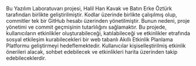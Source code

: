 Bu Yazılım Laboratuvarı projesi, Halil Han Kavak ve Batın Erke Öztürk tarafından birlikte geliştirilmiştir. Kodlar üzerinde birlikte çalışılmış olup, commitler tek bir GitHub hesabı üzerinden yönetilmiştir. Bunun nedeni, proje yönetimi ve commit geçmişinin tutarlılığını sağlamaktır.
Bu projede, kullanıcıların etkinlikler oluşturabileceği, katılabileceği ve etkinlikler etrafında sosyal etkileşim kurabilecekleri bir web tabanlı Akıllı Etkinlik Planlama Platformu
geliştirmeyi hedeflemektedir. Kullanıcılar kişiselleştirilmiş etkinlik önerileri alacak, sohbet 
edebilecek ve etkinlikleri harita üzerinden takip edebileceklerdir.
